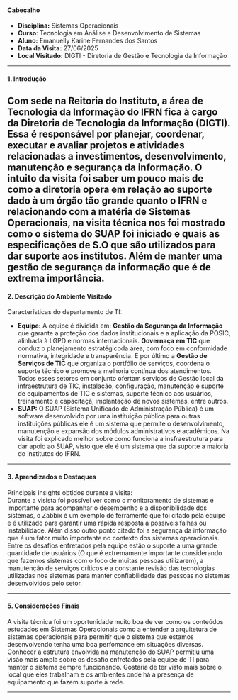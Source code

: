 #### Cabeçalho
- **Disciplina:** Sistemas Operacionais 
- **Curso**: Tecnologia em Análise e Desenvolvimento de Sistemas
- **Aluno:** Emanuelly Karine Fernandes dos Santos
- **Data da Visita:** 27/06/2025
- **Local Visitado:** DIGTI - Diretoria de Gestão e Tecnologia da Informação 

---
#### **1. Introdução**  
Com sede na Reitoria do Instituto, a área de Tecnologia da Informação do IFRN fica à cargo da Diretoria de Tecnologia da Informação (DIGTI). Essa é responsável por planejar, coordenar, executar e avaliar projetos e atividades relacionadas a investimentos, desenvolvimento, manutenção e segurança da informação. 
O intuito da visita foi saber um pouco mais de como a diretoria opera em relação ao suporte dado à um órgão tão grande quanto o IFRN e relacionando com a matéria de Sistemas Operacionais, na visita técnica nos foi mostrado como o sistema do SUAP foi iniciado e quais as especificações de S.O que são utilizados para dar suporte aos institutos. Além de manter uma gestão de segurança da informação que é de extrema importância.
---

#### **2. Descrição do Ambiente Visitado**  
Características do departamento de TI:  
- **Equipe:** A equipe é dividida em: **Gestão da Segurança da Informação** que garante a proteção dos dados institucionais e a aplicação da POSIC, alinhada à LGPD e normas internacionais. **Governaça em TIC** que conduz o planejamento estratégicoda área, com foco em conformidade normativa, integridade e transparência. E por último a **Gestão de Serviços de TIC** que organiza o portfólio de serviços, coordena o suporte técnico e promove a melhoria contínua dos atendimentos. Todos esses setores em conjunto ofertam serviços de Gestão local da infraestrutura de TIC, instalação, configuração, manutenção e suporte de equipamentos de TIC e sistemas, suporte técnico aos usuários, treinamento e capacitaçã, implantação de novos sistemas, entre outros.
- **SUAP:** O SUAP (Sistema Unificado de Administração Pública) é um software desenvolvido por uma instituição pública para outras instituições públicas ele é um sistema que permite o desenvolvimento, manutenção e expansão dos módulos administrativos e acadêmicos. Na visita foi explicado melhor sobre como funciona a insfraestrutura para dar apoio ao SUAP, visto que ele é um sistema que da suporte a maioria do institutos do IFRN. 

---

#### **3. Aprendizados e Destaques**  
Principais insights obtidos durante a visita:  
Durante a visista foi possível ver como o monitoramento de sistemas é importante para acompanhar o desempenho e a disponibilidade dos sistemas, o Zabbix é um exemplo de ferramente que foi citado pela equipe e é utilizado para garantir uma rápida resposta a possíveis falhas ou instabilidade. Além disso outro ponto citado foi a segurança da informação que é um fator muito importante no contexto dos sistemas operacionais. Entre os desafios enfretados pela equipe estão o suporte a uma grande quantidade de usuários (O que é extremamente importante considerando que fazemos sistemas com o foco de muitas pessoas utilizarem), a manutenção de serviços críticos e a constante revisão das tecnologias utilizadas nos sistemas para manter confiabilidade das pessoas no sistemas desenvolvidos pelo setor.

---

#### **5. Considerações Finais**  
A visita técnica foi um oportunidade muito boa de ver como os conteúdos estudados em Sistemas Operacionais como a entender a arquitetura de sistemas operacionais para permitir que o sistema que estamos desenvolvendo tenha uma boa perfomance em situações diversas. Conhecer a estrutura envolvida na manutenção do SUAP permitiu uma visão mais ampla sobre os desafio enfretados pela equipe de TI para manter o sistema sempre funcionando.
Gostaria de ter visto mais sobre o local que eles trabalham e os ambientes onde há a presença de equipamento que fazem suporte à rede.

---
